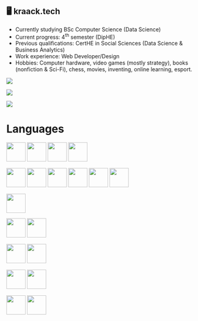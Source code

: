 ## 🖥️ kraack.tech 
- Currently studying BSc Computer Science (Data Science)
- Current progress: 4<sup>th</sup> semester (DipHE)
- Previous qualifications: CertHE in Social Sciences (Data Science & Business Analytics)
- Work experience: Web Developer/Design
- Hobbies: Computer hardware, video games (mostly strategy), books (nonfiction & Sci-Fi), chess, movies, inventing, online learning, esport.

![](http://github-readme-streak-stats.herokuapp.com?user=kraack-tech&theme=tokyonight&mode=weekly)

![](https://github-readme-stats.vercel.app/api?username=kraack-tech&show_icons=true&count_private=true&theme=tokyonight&hide=stars)

![](https://github-readme-stats.vercel.app/api/top-langs/?username=kraack-tech&layout=compact&show_icons=true&theme=tokyonight)

# Languages

<code><img height="50" src="https://www.vectorlogo.zone/logos/python/python-ar21.svg"></a></code>
<code><img height="50" src="https://www.vectorlogo.zone/logos/javascript/javascript-ar21.svg"></a></code>
<code><img height="50" src="https://upload.wikimedia.org/wikipedia/commons/1/18/ISO_C%2B%2B_Logo.svg"></a></code>
<code><img height="50" src="https://www.vectorlogo.zone/logos/r-project/r-project-icon.svg"></a></code>

<code><img height="50" src="https://www.vectorlogo.zone/logos/jupyter/jupyter-ar21.svg"></a></code>
<code><img height="50" src="https://www.vectorlogo.zone/logos/tensorflow/tensorflow-ar21.svg"></a></code>
<code><img height="50" src="https://www.vectorlogo.zone/logos/nodejs/nodejs-ar21.svg"></a></code>
<code><img height="50" src="https://www.vectorlogo.zone/logos/expressjs/expressjs-ar21.svg"></a></code>
<code><img height="50" src="https://www.vectorlogo.zone/logos/nodemonio/nodemonio-ar21.svg"></a></code>
<code><img height="50" src="https://www.vectorlogo.zone/logos/jquery/jquery-ar21.svg"></a></code>


<code><img height="50" src="https://www.vectorlogo.zone/logos/ibm_cloud/ibm_cloud-ar21.svg"></a></code>

<code><img height="50" src="https://www.vectorlogo.zone/logos/mysql/mysql-ar21.svg"></a></code>
<code><img height="50" src="https://www.vectorlogo.zone/logos/sqlite/sqlite-ar21.svg"></a></code>

<code><img height="50" src="https://www.vectorlogo.zone/logos/w3_html5/w3_html5-ar21.svg"></a></code>
<code><img height="50" src="https://www.vectorlogo.zone/logos/w3_css/w3_css-ar21.svg"></a></code>

<code><img height="50" src="https://www.vectorlogo.zone/logos/wordpress/wordpress-ar21.svg"></a></code>
<code><img height="50" src="https://www.vectorlogo.zone/logos/drupal/drupal-ar21.svg"></a></code>

<code><img height="50" src="https://www.vectorlogo.zone/logos/visualstudio_code/visualstudio_code-ar21.svg"></a></code> 
<code><img height="50" src="https://www.vectorlogo.zone/logos/git-scm/git-scm-ar21.svg"></a></code>


<!--
**kris-e2u/kris-e2u** is a ✨ _special_ ✨ repository because its `README.md` (this file) appears on your GitHub profile.

<!--
**kraack-tech/kraack-tech** is a ✨ _special_ ✨ repository because its `README.md` (this file) appears on your GitHub profile.

Here are some ideas to get you started:

- 🔭 I’m currently working on ...
- 🌱 I’m currently learning ...
- 👯 I’m looking to collaborate on ...
- 🤔 I’m looking for help with ...
- 💬 Ask me about ...
- 📫 How to reach me: ...
- 😄 Pronouns: ...
- ⚡ Fun fact: ...
-->
